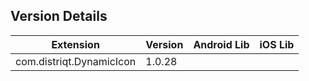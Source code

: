 ## Version Details

| Extension | Version | Android Lib | iOS Lib |
| --- | --- | --- | --- |
| com.distriqt.DynamicIcon | 1.0.28 |  |  |

